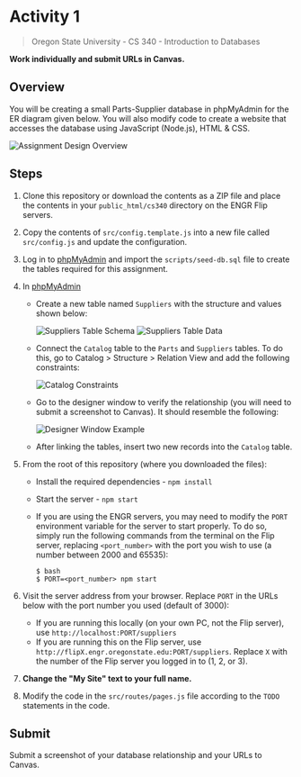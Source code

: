 # Activity 1
> Oregon State University - CS 340 - Introduction to Databases

**Work individually and submit URLs in Canvas.**

## Overview
You will be creating a small Parts-Supplier database in phpMyAdmin for the ER diagram given below.  You will also modify code to create a website that accesses the database using JavaScript (Node.js), HTML & CSS.

![Assignment Design Overview](https://user-images.githubusercontent.com/39965401/65824301-78314500-e21b-11e9-9a7e-342b32325f6d.png)

## Steps
1. Clone this repository or download the contents as a ZIP file and place the contents in your `public_html/cs340` directory on the ENGR Flip servers.
1. Copy the contents of `src/config.template.js` into a new file called `src/config.js` and update the configuration.
1. Log in to [phpMyAdmin] and import the `scripts/seed-db.sql` file to create the tables required for this assignment.
1. In [phpMyAdmin]
   - Create a new table named `Suppliers` with the structure and values shown below:

     ![Suppliers Table Schema](https://user-images.githubusercontent.com/39965401/65824311-9c8d2180-e21b-11e9-88dd-b8b8e9d6071e.png)
     ![Suppliers Table Data](https://user-images.githubusercontent.com/39965401/65824313-b890c300-e21b-11e9-9140-b3d492cec587.png)

   - Connect the `Catalog` table to the `Parts` and `Suppliers` tables. To do this, go to Catalog > Structure > Relation View and add the following constraints:

     ![Catalog Constraints](https://user-images.githubusercontent.com/39965401/65824320-e970f800-e21b-11e9-97da-4bd53a66ee28.png)

   - Go to the designer window to verify the relationship (you will need to submit a screenshot to Canvas). It should resemble the following:

     ![Designer Window Example](https://user-images.githubusercontent.com/39965401/65824318-dbbb7280-e21b-11e9-88ad-62e7bd6d5b81.png)

   - After linking the tables, insert two new records into the `Catalog` table.

1. From the root of this repository (where you downloaded the files):
   - Install the required dependencies - `npm install`
   - Start the server - `npm start`
   - If you are using the ENGR servers, you may need to modify the `PORT` environment variable for the server to start properly. To do so, simply run   the following commands from the terminal on the Flip server, replacing `<port_number>` with the port you wish to use (a number between 2000 and   65535):
   
         $ bash
         $ PORT=<port_number> npm start

1. Visit the server address from your browser. Replace `PORT` in the URLs below with the port number you used (default of 3000):
   - If you are running this locally (on your own PC, not the Flip server), use `http://localhost:PORT/suppliers`
   - If you are running this on the Flip server, use `http://flipX.engr.oregonstate.edu:PORT/suppliers`. Replace `X` with the number of the Flip server you logged in to (1, 2, or 3).

1. **Change the "My Site" text to your full name.**
1. Modify the code in the `src/routes/pages.js` file according to the `TODO` statements in the code.

## Submit
Submit a screenshot of your database relationship and your URLs to Canvas.

[phpMyAdmin]: https://tools.engr.oregonstate.edu/phpMyAdmin/index.php
